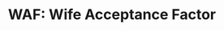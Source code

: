 ---
layout: term
title: 'WAF: Wife Acceptance Factor'
name: waf
description: "Seuil de tolérance du conjoint ou de la conjointe d'un agent, qui limite plus ou moins ses actions."
---